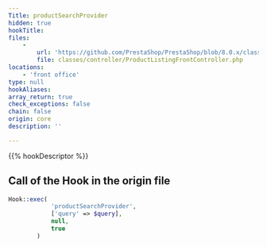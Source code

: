 ```yaml
---
Title: productSearchProvider
hidden: true
hookTitle: 
files:
    -
        url: 'https://github.com/PrestaShop/PrestaShop/blob/8.0.x/classes/controller/ProductListingFrontController.php'
        file: classes/controller/ProductListingFrontController.php
locations:
    - 'front office'
type: null
hookAliases: 
array_return: true
check_exceptions: false
chain: false
origin: core
description: ''

---
```


{{% hookDescriptor %}}

## Call of the Hook in the origin file

```php
Hook::exec(
            'productSearchProvider',
            ['query' => $query],
            null,
            true
        )
```
